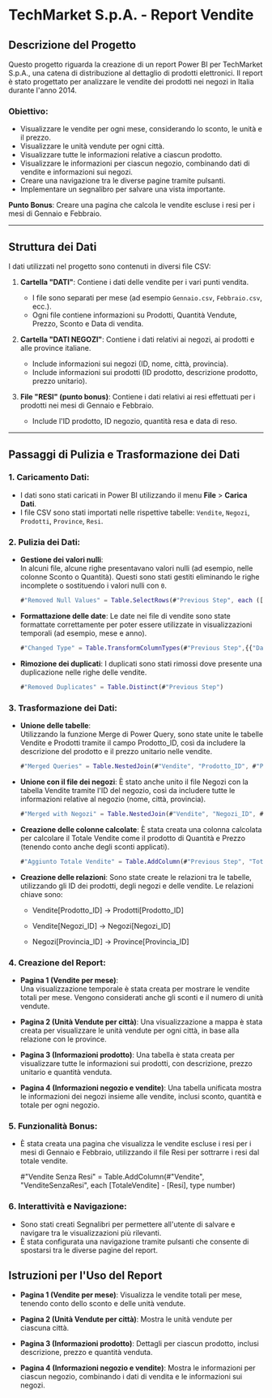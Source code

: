 # TechMarket S.p.A. - Report Vendite

## Descrizione del Progetto

Questo progetto riguarda la creazione di un report Power BI per TechMarket S.p.A., una catena di distribuzione al dettaglio di prodotti elettronici. Il report è stato progettato per analizzare le vendite dei prodotti nei negozi in Italia durante l'anno 2014.

### Obiettivo:

- Visualizzare le vendite per ogni mese, considerando lo sconto, le unità e il prezzo.
- Visualizzare le unità vendute per ogni città.
- Visualizzare tutte le informazioni relative a ciascun prodotto.
- Visualizzare le informazioni per ciascun negozio, combinando dati di vendite e informazioni sui negozi.
- Creare una navigazione tra le diverse pagine tramite pulsanti.
- Implementare un segnalibro per salvare una vista importante.

**Punto Bonus**: Creare una pagina che calcola le vendite escluse i resi per i mesi di Gennaio e Febbraio.

---

## Struttura dei Dati

I dati utilizzati nel progetto sono contenuti in diversi file CSV:

1. **Cartella "DATI"**: Contiene i dati delle vendite per i vari punti vendita.
   - I file sono separati per mese (ad esempio `Gennaio.csv`, `Febbraio.csv`, ecc.).
   - Ogni file contiene informazioni su Prodotti, Quantità Vendute, Prezzo, Sconto e Data di vendita.

2. **Cartella "DATI NEGOZI"**: Contiene i dati relativi ai negozi, ai prodotti e alle province italiane.
   - Include informazioni sui negozi (ID, nome, città, provincia).
   - Include informazioni sui prodotti (ID prodotto, descrizione prodotto, prezzo unitario).

3. **File "RESI" (punto bonus)**: Contiene i dati relativi ai resi effettuati per i prodotti nei mesi di Gennaio e Febbraio.
   - Include l'ID prodotto, ID negozio, quantità resa e data di reso.

---

## Passaggi di Pulizia e Trasformazione dei Dati

### 1. Caricamento Dati:

- I dati sono stati caricati in Power BI utilizzando il menu **File** > **Carica Dati**.
- I file CSV sono stati importati nelle rispettive tabelle: `Vendite`, `Negozi`, `Prodotti`, `Province`, `Resi`.

### 2. Pulizia dei Dati:

- **Gestione dei valori nulli**:  
  In alcuni file, alcune righe presentavano valori nulli (ad esempio, nelle colonne Sconto o Quantità). Questi sono stati gestiti eliminando le righe incomplete o sostituendo i valori nulli con `0`.

  ```m
  #"Removed Null Values" = Table.SelectRows(#"Previous Step", each ([Sconto] <> null and [Quantita] <> null))

- **Formattazione delle date**:
  Le date nei file di vendite sono state formattate correttamente per poter essere utilizzate in visualizzazioni temporali (ad esempio, mese e anno).

  ```m
  #"Changed Type" = Table.TransformColumnTypes(#"Previous Step",{{"Data", type date}})

- **Rimozione dei duplicati**:
  I duplicati sono stati rimossi dove presente una duplicazione nelle righe delle vendite.

  ```m
  #"Removed Duplicates" = Table.Distinct(#"Previous Step")

### 3. Trasformazione dei Dati:

- **Unione delle tabelle**:  
  Utilizzando la funzione Merge di Power Query, sono state unite le tabelle Vendite e Prodotti tramite il campo Prodotto_ID, così da includere la descrizione del prodotto e il prezzo unitario nelle vendite.
  
  ```m
  #"Merged Queries" = Table.NestedJoin(#"Vendite", "Prodotto_ID", #"Prodotti", "Prodotto_ID", "Prodotti", JoinKind.Inner)

- **Unione con il file dei negozi**:
  È stato anche unito il file Negozi con la tabella Vendite tramite l'ID del negozio, così da includere tutte le informazioni relative al negozio (nome, città, provincia).

  ```m
  #"Merged with Negozi" = Table.NestedJoin(#"Vendite", "Negozi_ID", #"Negozi", "Negozi_ID", "Negozi", JoinKind.Inner)

- **Creazione delle colonne calcolate**:
  È stata creata una colonna calcolata per calcolare il Totale Vendite come il prodotto di Quantità e Prezzo (tenendo conto anche degli sconti applicati).

  ```m
  #"Aggiunto Totale Vendite" = Table.AddColumn(#"Previous Step", "TotaleVendite", each [Prezzo] * [Quantita] * (1 - [Sconto]), type number)

- **Creazione delle relazioni**:
  Sono state create le relazioni tra le tabelle, utilizzando gli ID dei prodotti, degli negozi e delle vendite. Le relazioni chiave sono:

  - Vendite[Prodotto_ID] → Prodotti[Prodotto_ID]

  - Vendite[Negozi_ID] → Negozi[Negozi_ID]

  - Negozi[Provincia_ID] → Province[Provincia_ID]
    

### 4. Creazione del Report:

- **Pagina 1 (Vendite per mese)**:  
  Una visualizzazione temporale è stata creata per mostrare le vendite totali per mese. Vengono considerati anche gli sconti e il numero di unità vendute.

- **Pagina 2 (Unità Vendute per città)**:
  Una visualizzazione a mappa è stata creata per visualizzare le unità vendute per ogni città, in base alla relazione con le province.

- **Pagina 3 (Informazioni prodotto)**:
  Una tabella è stata creata per visualizzare tutte le informazioni sui prodotti, con descrizione, prezzo unitario e quantità venduta.

- **Pagina 4 (Informazioni negozio e vendite)**:
  Una tabella unificata mostra le informazioni dei negozi insieme alle vendite, inclusi sconto, quantità e totale per ogni negozio.
  

### 5. Funzionalità Bonus:

- È stata creata una pagina che visualizza le vendite escluse i resi per i mesi di Gennaio e Febbraio, utilizzando il file Resi per sottrarre i resi dal totale vendite.

  #"Vendite Senza Resi" = Table.AddColumn(#"Vendite", "VenditeSenzaResi", each [TotaleVendite] - [Resi], type number)
  

### 6. Interattività e Navigazione:

- Sono stati creati Segnalibri per permettere all'utente di salvare e navigare tra le visualizzazioni più rilevanti.
- È stata configurata una navigazione tramite pulsanti che consente di spostarsi tra le diverse pagine del report.
  

## Istruzioni per l'Uso del Report

- **Pagina 1 (Vendite per mese)**: Visualizza le vendite totali per mese, tenendo conto dello sconto e delle unità vendute.

- **Pagina 2 (Unità Vendute per città)**: Mostra le unità vendute per ciascuna città.

- **Pagina 3 (Informazioni prodotto)**: Dettagli per ciascun prodotto, inclusi descrizione, prezzo e quantità venduta.

- **Pagina 4 (Informazioni negozio e vendite)**: Mostra le informazioni per ciascun negozio, combinando i dati di vendita e le informazioni sui negozi.


  

